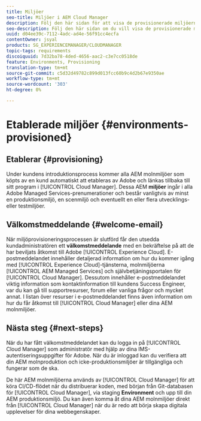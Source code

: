 ```yaml
---
title: Miljöer
seo-title: Miljöer i AEM Cloud Manager
description: Följ den här sidan för att visa de provisionerade miljöerna i Cloud Manager
seo-description: Följ den här sidan om du vill visa de provisionerade miljöer som är tillgängliga i AEM Cloud Manager.
uuid: d04ee39c-7112-4adc-ad4e-56f91cc4ecfa
contentOwner: jsyal
products: SG_EXPERIENCEMANAGER/CLOUDMANAGER
topic-tags: requirements
discoiquuid: 7d32ba78-4ded-4656-aac2-c3e7cc0518de
feature: Environments, Provisioning
translation-type: tm+mt
source-git-commit: c5d32d49782c899d013fcc60b9c4d2b67e9350ae
workflow-type: tm+mt
source-wordcount: '303'
ht-degree: 0%

---
```



# Etablerade miljöer {#environments-provisioned}

## Etablerar {#provisioning}

Under kundens introduktionsprocess kommer alla AEM molnmiljöer som köpts av en kund automatiskt att etableras av Adobe och länkas tillbaka till sitt program i [!UICONTROL Cloud Manager]. Dessa AEM **miljöer** ingår i alla Adobe Managed Services-prenumerationer och består vanligtvis av minst en produktionsmiljö, en scenmiljö och eventuellt en eller flera utvecklings- eller testmiljöer.

## Välkomstmeddelande {#welcome-email}

När miljöprovisioneringsprocessen är slutförd får den utsedda kundadministratören ett **välkomstmeddelande** med en bekräftelse på att de har beviljats åtkomst till Adobe [!UICONTROL Experience Cloud]. E-postmeddelandet innehåller detaljerad information om hur du kommer igång med [!UICONTROL Experience Cloud]-tjänsterna, molnmiljöerna [!UICONTROL AEM Managed Services] och självbetjäningsportalen för [!UICONTROL Cloud Manager]. Dessutom innehåller e-postmeddelandet viktig information som kontaktinformation till kundens Success Engineer, var du kan gå till supportresurser, forum eller vanliga frågor och mycket annat. I listan över resurser i e-postmeddelandet finns även information om hur du får åtkomst till [!UICONTROL Cloud Manager] eller dina AEM molnmiljöer.

## Nästa steg {#next-steps}

När du har fått välkomstmeddelandet kan du logga in på [!UICONTROL Cloud Manager] som administratör med hjälp av dina IMS-autentiseringsuppgifter för Adobe. När du är inloggad kan du verifiera att din AEM molnproduktion och icke-produktionsmiljöer är tillgängliga och fungerar som de ska.

De här AEM molnmiljöerna används av [!UICONTROL Cloud Manager] för att köra CI/CD-flödet när du distribuerar koden, med början från Git-databasen för [!UICONTROL Cloud Manager], via staging **Environment** och upp till din AEM produktionsmiljö. Du kan även komma åt dina AEM molnmiljöer direkt från [!UICONTROL Cloud Manager] när du är redo att börja skapa digitala upplevelser för dina webbegenskaper.
